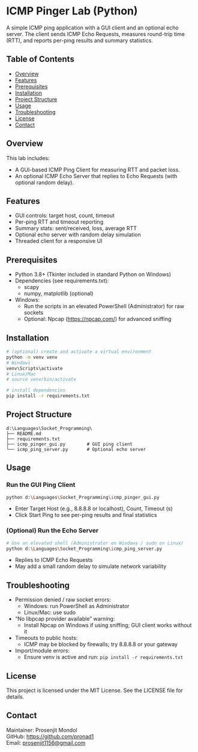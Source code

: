 # ICMP Pinger Lab (Python)

A simple ICMP ping application with a GUI client and an optional echo server. The client sends ICMP Echo Requests, measures round-trip time (RTT), and reports per-ping results and summary statistics.


## Table of Contents
- [Overview](#overview)
- [Features](#features)
- [Prerequisites](#prerequisites)
- [Installation](#installation)
- [Project Structure](#project-structure)
- [Usage](#usage)
- [Troubleshooting](#troubleshooting)
- [License](#license)
- [Contact](#contact)

## Overview
This lab includes:
- A GUI-based ICMP Ping Client for measuring RTT and packet loss.
- An optional ICMP Echo Server that replies to Echo Requests (with optional random delay).

## Features
- GUI controls: target host, count, timeout
- Per-ping RTT and timeout reporting
- Summary stats: sent/received, loss, average RTT
- Optional echo server with random delay simulation
- Threaded client for a responsive UI

## Prerequisites
- Python 3.8+ (Tkinter included in standard Python on Windows)
- Dependencies (see requirements.txt):
  - scapy
  - numpy, matplotlib (optional)
- Windows:
  - Run the scripts in an elevated PowerShell (Administrator) for raw sockets
  - Optional: Npcap (https://npcap.com/) for advanced sniffing

## Installation
```bash
# (optional) create and activate a virtual environment
python -m venv venv
# Windows
venv\Scripts\activate
# Linux/Mac
# source venv/bin/activate

# install dependencies
pip install -r requirements.txt
```

## Project Structure
```
d:\Languages\Socket_Programming\
├── README.md
├── requirements.txt
├── icmp_pinger_gui.py        # GUI ping client
└── icmp_ping_server.py       # Optional echo server
```

## Usage

### Run the GUI Ping Client
```bash
python d:\Languages\Socket_Programming\icmp_pinger_gui.py
```
- Enter Target Host (e.g., 8.8.8.8 or localhost), Count, Timeout (s)
- Click Start Ping to see per-ping results and final statistics

### (Optional) Run the Echo Server
```bash
# Use an elevated shell (Administrator on Windows / sudo on Linux)
python d:\Languages\Socket_Programming\icmp_ping_server.py
```
- Replies to ICMP Echo Requests
- May add a small random delay to simulate network variability

## Troubleshooting
- Permission denied / raw socket errors:
  - Windows: run PowerShell as Administrator
  - Linux/Mac: use sudo
- “No libpcap provider available” warning:
  - Install Npcap on Windows if using sniffing; GUI client works without it
- Timeouts to public hosts:
  - ICMP may be blocked by firewalls; try 8.8.8.8 or your gateway
- Import/module errors:
  - Ensure venv is active and run: `pip install -r requirements.txt`

## License
This project is licensed under the MIT License. See the LICENSE file for details.

## Contact
Maintainer: Prosenjit Mondol  
GitHub: https://github.com/pronad1  
Email: prosenjit1156@gmail.com
